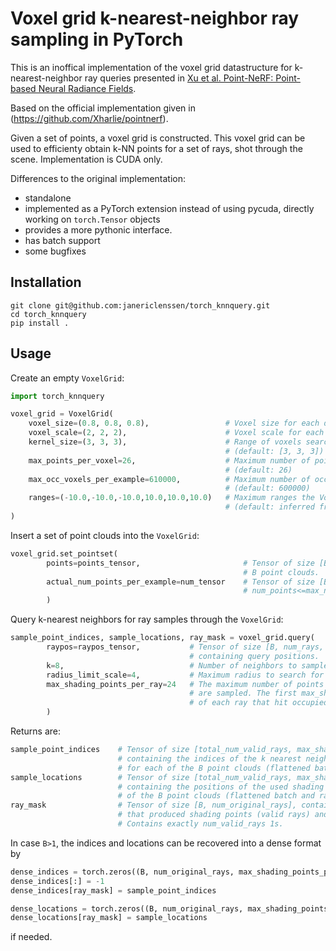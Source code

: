 # Voxel grid k-nearest-neighbor ray sampling in PyTorch

This is an inoffical implementation of the voxel grid datastructure for k-nearest-neighbor ray queries presented in [Xu et al. Point-NeRF: Point-based Neural Radiance Fields](https://arxiv.org/abs/2201.08845).

Based on the official implementation given in (https://github.com/Xharlie/pointnerf).

Given a set of points, a voxel grid is constructed. This voxel grid can be used to efficienty obtain k-NN points for a set of rays, shot through the scene. Implementation is CUDA only.

Differences to the original implementation:
- standalone
- implemented as a PyTorch extension instead of using pycuda, directly working on `torch.Tensor` objects
- provides a more pythonic interface.
- has batch support
- some bugfixes

## Installation

```shell
git clone git@github.com:janericlenssen/torch_knnquery.git
cd torch_knnquery
pip install .
```

## Usage

Create an empty `VoxelGrid`:

```python
import torch_knnquery

voxel_grid = VoxelGrid(
    voxel_size=(0.8, 0.8, 0.8),                 # Voxel size for each dimension
    voxel_scale=(2, 2, 2),                      # Voxel scale for each dimension
    kernel_size=(3, 3, 3),                      # Range of voxels searched for neighbors 
                                                # (default: [3, 3, 3])
    max_points_per_voxel=26,                    # Maximum number of points stored in a voxel 
                                                # (default: 26)
    max_occ_voxels_per_example=610000,          # Maximum number of occupied voxels per point cloud 
                                                # (default: 600000)
    ranges=(-10.0,-10.0,-10.0,10.0,10.0,10.0)   # Maximum ranges the VoxelGrid spans 
                                                # (default: inferred from data)
)

```

Insert a set of point clouds into the `VoxelGrid`:
```python
voxel_grid.set_pointset(
        points=points_tensor,                       # Tensor of size [B, max_num_points, 3] containing 
                                                    # B point clouds.
        actual_num_points_per_example=num_tensor    # Tensor of size [B] containing the actual
                                                    # num_points<=max_num_points for each point cloud.
        )

```

Query k-nearest neighbors for ray samples through the `VoxelGrid`:
```python
sample_point_indices, sample_locations, ray_mask = voxel_grid.query(
        raypos=raypos_tensor,           # Tensor of size [B, num_rays, num_samples_per_ray, 3] 
                                        # containing query positions.
        k=8,                            # Number of neighbors to sample for each ray sample 
        radius_limit_scale=4,           # Maximum radius to search for neighbors in
        max_shading_points_per_ray=24   # The maximum number of points per ray for which neighbors 
                                        # are sampled. The first max_shading_points_per_ray samples 
                                        # of each ray that hit occupied voxels return neighbors.
        )
```

Returns are:
```python
sample_point_indices    # Tensor of size [total_num_valid_rays, max_shading_points_per_ray, k]
                        # containing the indices of the k nearest neighbors in points_tensor
                        # for each of the B point clouds (flattened batch and ray dimensions)
sample_locations        # Tensor of size [total_num_valid_rays, max_shading_points_per_ray, 3]
                        # containing the positions of the used shading points for each
                        # of the B point clouds (flattened batch and ray dimensions)
ray_mask                # Tensor of size [B, num_original_rays], containing 1 for rays
                        # that produced shading points (valid rays) and 0 for others.
                        # Contains exactly num_valid_rays 1s.

```

In case `B>1`, the indices and locations can be recovered into a dense format by
```python
dense_indices = torch.zeros((B, num_original_rays, max_shading_points_per_ray, k), dtype=torch.int32, device=device)
dense_indices[:] = -1
dense_indices[ray_mask] = sample_point_indices

dense_locations = torch.zeros((B, num_original_rays, max_shading_points_per_ray, 3), dtype=torch.float32, device=device)
dense_locations[ray_mask] = sample_locations
```
if needed.
